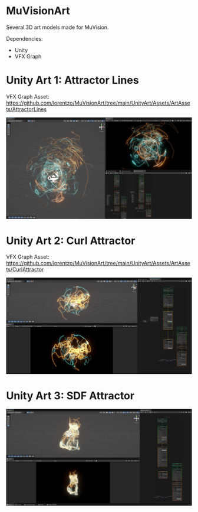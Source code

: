 # MuVisionArt

Several 3D art models made for MuVision.

Dependencies:
* Unity
* VFX Graph

# Unity Art 1: Attractor Lines

VFX Graph Asset: https://github.com/lorentzo/MuVisionArt/tree/main/UnityArt/Assets/ArtAssets/AttractorLines

![](Gallery/AttractorLines.JPG)

# Unity Art 2: Curl Attractor

VFX Graph Asset: https://github.com/lorentzo/MuVisionArt/tree/main/UnityArt/Assets/ArtAssets/CurlAttractor

![](Gallery/CurlAttractor.JPG)

# Unity Art 3: SDF Attractor

![](Gallery/SDFAttractor.JPG)
